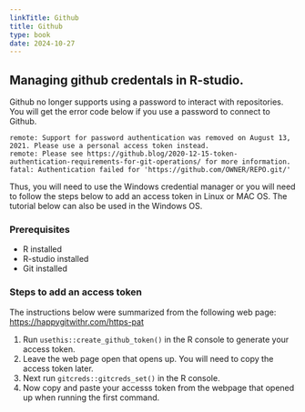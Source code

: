 ```yaml
---
linkTitle: Github
title: Github
type: book
date: 2024-10-27
---
```


## Managing github credentals in R-studio.
Github no longer supports using a password to interact with repositories. You will get the error code below if you use a password to connect to Github.

```console
remote: Support for password authentication was removed on August 13, 2021. Please use a personal access token instead.
remote: Please see https://github.blog/2020-12-15-token-authentication-requirements-for-git-operations/ for more information.
fatal: Authentication failed for 'https://github.com/OWNER/REPO.git/'
```

Thus, you will need to use the Windows credential manager or you will need to follow the steps below to add an access token in Linux or MAC OS. The tutorial below can also be used in the Windows OS.
### Prerequisites
- R installed
- R-studio installed
- Git installed

### Steps to add an access token
The instructions below were summarized from the following web page: https://happygitwithr.com/https-pat
1. Run `usethis::create_github_token()` in the R console to generate your access token.
2. Leave the web page open that opens up. You will need to copy the access token later.
3. Next run `gitcreds::gitcreds_set()` in the R console.
4. Now copy and paste your accesss token from the webpage that opened up when running the first command.
